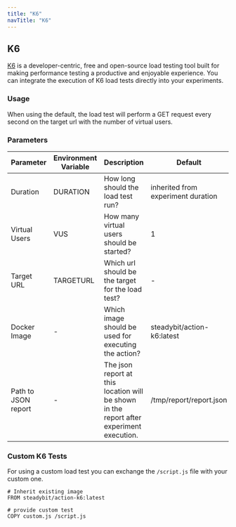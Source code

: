 ```yaml
---
title: "K6"
navTitle: "K6"
---
```


## K6

[K6](https://k6.io/) is a developer-centric, free and open-source load testing tool built for making performance testing a productive and enjoyable experience.
You can integrate the execution of K6 load tests directly into your experiments.

### Usage

When using the default, the load test will perform a GET request every second on the target url with the number of virtual users.

### Parameters

| Parameter   | Environment Variable   |      Description      | Default | Required |
|----------|-------------|-------------|-------------|-------------|
| Duration | DURATION | How long should the load test run? | inherited from experiment duration | no |
| Virtual Users | VUS | How many virtual users should be started? | 1 | yes |
| Target URL | TARGETURL | Which url should be the target for the load test? | - | yes |
| Docker Image | - |  Which image should be used for executing the action? |steadybit/action-k6:latest | yes |
| Path to JSON report | - | The json report at this location will be shown in the report after experiment execution. | /tmp/report/report.json | no |

### Custom K6 Tests
For using a custom load test you can exchange the `/script.js` file with your custom one.

```
# Inherit existing image
FROM steadybit/action-k6:latest

# provide custom test
COPY custom.js /script.js
```
